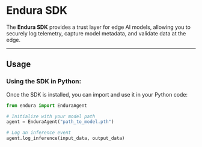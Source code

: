 # **Endura SDK**

The **Endura SDK** provides a trust layer for edge AI models, allowing you to securely log telemetry, capture model metadata, and validate data at the edge.

---

## **Usage**

### **Using the SDK in Python**:

Once the SDK is installed, you can import and use it in your Python code:

```python
from endura import EnduraAgent

# Initialize with your model path
agent = EnduraAgent("path_to_model.pth")

# Log an inference event
agent.log_inference(input_data, output_data)
```
